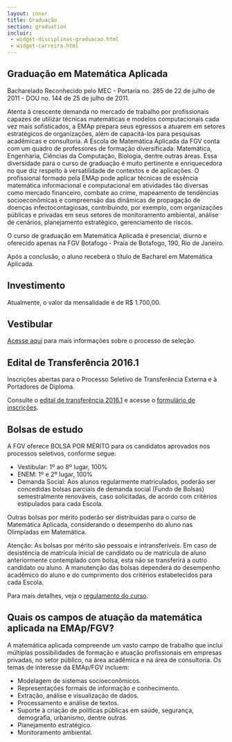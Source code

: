```yaml
---
layout: inner
title: Graduação
section: graduation
incluir:
 - widget-disciplinas-graduacao.html
 - widget-carreira.html
---
```


## Graduação em Matemática Aplicada

Bacharelado Reconhecido pelo MEC - Portaria no. 285 de 22 de julho de
2011 - DOU no. 144 de 25 de julho de 2011.

Atenta à crescente demanda no mercado de trabalho por profissionais
capazes de utilizar técnicas matemáticas e modelos computacionais cada
vez mais sofisticados, a EMAp prepara seus egressos a atuarem em
setores estratégicos de organizações, além de capacitá-los para
pesquisas acadêmicas e consultoria. A Escola de Matemática Aplicada da
FGV conta com um quadro de professores de formação diversificada:
Matemática, Engenharia, Ciências da Computação, Biologia, dentre
outras áreas. Essa diversidade para o curso de graduação é muito
pertinente e enriquecedora no que diz respeito à versatilidade de
contextos e de aplicações. O profissional formado pela EMAp pode
aplicar técnicas de essência matemática informacional e computacional
em atividades tão diversas como mercado financeiro, combate ao crime,
mapeamento de tendências socioeconômicas e compreensão das dinâmicas
de propagação de doenças infectocontagiosas, contribuindo, por
exemplo, com organizações públicas e privadas em seus setores de
monitoramento ambiental, análise de cenários, planejamento
estratégico, gerenciamento de riscos.

O curso de graduação em Matemática Aplicada é presencial, diurno e
oferecido apenas na FGV Botafogo - Praia de Botafogo, 190, Rio de
Janeiro.

Após a conclusão, o aluno receberá o título de Bacharel em Matemática
Aplicada.

## Investimento

Atualmente, o valor da mensalidade é de R$ 1.700,00.

## Vestibular

[Acesse aqui](http://vestibular.fgv.br/cursos/curso-de-matematica-aplicada-rj)
para mais informações sobre o processo de seleção.

## Edital de Transferência 2016.1
 
Inscrições abertas para o Processo Seletivo de Transferência Externa e
à Portadores de Diploma.
 
Consulte o [edital de transferência 2016.1](/files/graduacao-edital-transferencia-2016-1.pdf)
e acesse o [formulário de inscrições](http://fgv159.fgv.br/pls/DCCACR/wcc7000$.prcinicial?P_PRSE_CD=GMAPT&p_empresa=EMAP).

## Bolsas de estudo

A FGV oferece BOLSA POR MÉRITO para os candidatos aprovados nos
processos seletivos, conforme segue:

- Vestibular: 1º ao 8º lugar, 100%
- ENEM: 1º e 2º lugar, 100%
- Demanda Social: Aos alunos regularmente matriculados, poderão ser
  concedidas bolsas parciais de demanda social (Fundo de Bolsas)
  semestralmente renováveis, caso solicitadas, de acordo com critérios
  estipulados para cada Escola.

Outras bolsas por mérito poderão ser distribuídas para o curso de
Matemática Aplicada, considerando o desempenho do aluno nas Olimpíadas
em Matemática.

Atenção: As bolsas por mérito são pessoais e intransferíveis. Em caso
de desistência de matrícula inicial de candidato ou de matrícula de
aluno anteriormente contemplado com bolsa, esta não se transferirá a
outro candidato ou aluno. A manutenção das bolsas dependerá do
desempenho acadêmico do aluno e do cumprimento dos critérios
estabelecidos para cada Escola.

Para mais detalhes, veja o
[regulamento do curso](/files/graduacao-regulamento.pdf).

## Quais os campos de atuação da matemática aplicada na EMAp/FGV?

A matemática aplicada compreende um vasto campo de trabalho que inclui
múltiplas possibilidades de formação e atuação profissionais em
empresas privadas, no setor público, na área acadêmica e na área de
consultoria. Os temas de interesse da EMAp/FGV incluem:

- Modelagem de sistemas socioeconômicos.
- Representações formais de informação e conhecimento.
- Extração, análise e visualização de dados.
- Processamento e análise de textos.
- Suporte à criação de políticas públicas em saúde, segurança,
  demografia, urbanismo, dentre outras.
- Planejamento estratégico.
- Monitoramento ambiental.
